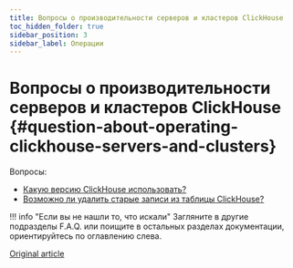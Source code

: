 ```yaml
---
title: Вопросы о производительности серверов и кластеров ClickHouse
toc_hidden_folder: true
sidebar_position: 3
sidebar_label: Операции
---
```


# Вопросы о производительности серверов и кластеров ClickHouse {#question-about-operating-clickhouse-servers-and-clusters}

Вопросы:

-   [Какую версию ClickHouse использовать?](production.md)
-   [Возможно ли удалить старые записи из таблицы ClickHouse?](delete-old-data.md)

!!! info "Если вы не нашли то, что искали"
    Загляните в другие подразделы F.A.Q. или поищите в остальных разделах документации, ориентируйтесь по оглавлению слева.

[Original article](https://clickhouse.com/docs/en/faq/operations/)
